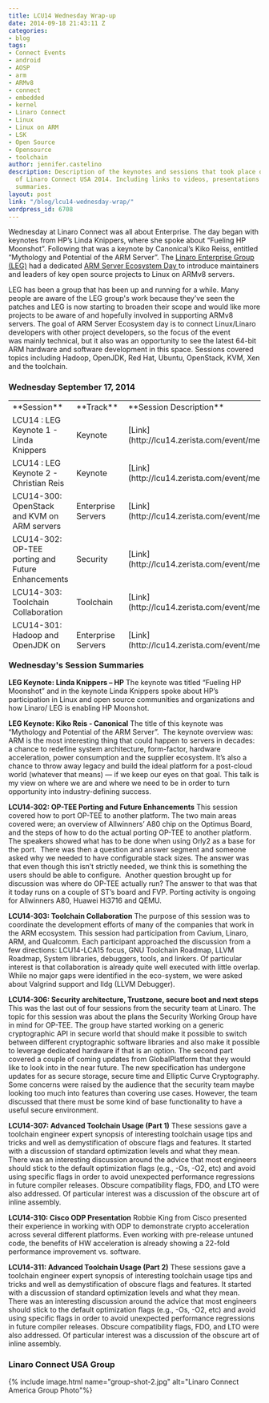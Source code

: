 ```yaml
---
title: LCU14 Wednesday Wrap-up
date: 2014-09-18 21:43:11 Z
categories:
- blog
tags:
- Connect Events
- android
- AOSP
- arm
- ARMv8
- connect
- embedded
- kernel
- Linaro Connect
- Linux
- Linux on ARM
- LSK
- Open Source
- Opensource
- toolchain
author: jennifer.castelino
description: Description of the keynotes and sessions that took place on Wednesday
  of Linaro Connect USA 2014. Including links to videos, presentations and session
  summaries.
layout: post
link: "/blog/lcu14-wednesday-wrap/"
wordpress_id: 6708
---
```


Wednesday at Linaro Connect was all about Enterprise. The day began with keynotes from HP’s Linda Knippers, where she spoke about “Fueling HP Moonshot”. Following that was a keynote by Canonical’s Kiko Reiss, entitled “Mythology and Potential of the ARM Server”. The [Linaro Enterprise Group (LEG)](https://wiki.linaro.org/LEG) had a dedicated [ARM Server Ecosystem Day ](http://connect.linaro.org/lcu14/)to introduce maintainers and leaders of key open source projects to Linux on ARMv8 servers. 

LEG has been a group that has been up and running for a while. Many people are aware of the LEG group's work because they’ve seen the patches and LEG is now starting to broaden their scope and would like more projects to be aware of and hopefully involved in supporting ARMv8 servers. The goal of ARM Server Ecosystem day is to connect Linux/Linaro developers with other project developers, so the focus of the event was mainly technical, but it also was an opportunity to see the latest 64-bit ARM hardware and software development in this space. Sessions covered topics including Hadoop, OpenJDK, Red Hat, Ubuntu, OpenStack, KVM, Xen and the toolchain.


### **Wednesday September 17, 2014**


<table width="1029" style="height: 496px;" class="table responsive-table" >
<tbody >
<tr >

<td width="35%" markdown="1">
**Session**
</td>

<td width="13%" markdown="1">
**Track**
</td>

<td width="13%" markdown="1">
**Session Description**
</td>

<td width="13%" markdown="1">
**Youtube Video**
</td>

<td width="13%" markdown="1">
**Presentation**
</td>

<td width="13%" markdown="1">
**Video (Linaro Server)**
</td>
</tr>
<tr >

<td markdown="1">
LCU14 : LEG Keynote 1 - Linda Knippers
</td>

<td markdown="1">
Keynote
</td>

<td markdown="1">
[Link](http://lcu14.zerista.com/event/member/137744)
</td>

<td markdown="1">
[Video](https://www.youtube.com/watch?v=69OqKQ_NcTQ&list=UUIVqQKxCyQLJS6xvSmfndLA)
</td>

<td markdown="1">
Available soon
</td>

<td markdown="1">
[Link](http://people.linaro.org/linaro-connect/lcu14/videos/09-17-Wednesday/LCU14%2520-%2520LEG%2520Keynote%25201.mp4)
</td>
</tr>
<tr >

<td markdown="1">
LCU14 : LEG Keynote 2 - Christian Reis
</td>

<td markdown="1">
Keynote
</td>

<td markdown="1">
[Link](http://lcu14.zerista.com/event/member/137745)
</td>

<td markdown="1">
[Video](https://www.youtube.com/watch?v=f2RQYclWifI&list=UUIVqQKxCyQLJS6xvSmfndLA)
</td>

<td markdown="1">
[Link to Presentation](http://www.slideshare.net/linaroorg/lcu2014-mythology)
</td>

<td markdown="1">
[Link](http://people.linaro.org/linaro-connect/lcu14/videos/09-17-Wednesday/LCU14%2520-%2520LEG%2520Keynote%25202.mp4)
</td>
</tr>
<tr >

<td markdown="1">
LCU14-300: OpenStack and KVM on ARM servers
</td>

<td markdown="1">
Enterprise Servers
</td>

<td markdown="1">
[Link](http://lcu14.zerista.com/event/member/137746)
</td>

<td markdown="1">
[Video](https://www.youtube.com/watch?v=WLtxQTsyWK8&list=UUIVqQKxCyQLJS6xvSmfndLA)
</td>

<td markdown="1">
[Link to Presentation](http://www.slideshare.net/linaroorg/lcu14-300-open-stack-andkvm-on-arm-servers)
</td>

<td markdown="1">
[Link](http://people.linaro.org/linaro-connect/lcu14/videos/09-17-Wednesday/LCU14-300-%2520OpenStack%2520and%2520KVM%2520on%2520ARM%2520servers.mp4)
</td>
</tr>
<tr >

<td markdown="1">
LCU14-302: OP-TEE porting and Future Enhancements
</td>

<td markdown="1">
Security
</td>

<td markdown="1">
[Link](http://lcu14.zerista.com/event/member/137748)
</td>

<td markdown="1">
[Video](https://www.youtube.com/watch?v=QgaGJow7hws&list=UUIVqQKxCyQLJS6xvSmfndLA)
</td>

<td markdown="1">
[Link to Presentation](http://www.slideshare.net/linaroorg/lcu14-302-how-to-port-optee-to-another-platform)
</td>

<td markdown="1">
[Link](http://people.linaro.org/linaro-connect/lcu14/videos/09-17-Wednesday/LCU14-302-%2520OP-TEE%2520Porting%2520and%2520Future%2520Enhancements.mp4)
</td>
</tr>
<tr >

<td markdown="1">
LCU14-303: Toolchain Collaboration
</td>

<td markdown="1">
Toolchain
</td>

<td markdown="1">
[Link](http://lcu14.zerista.com/event/member/137749)
</td>

<td markdown="1">
[Video](https://www.youtube.com/watch?v=b-mtKxOm0m8&list=UUIVqQKxCyQLJS6xvSmfndLA)
</td>

<td markdown="1">
[Link to Presentation](http://www.slideshare.net/linaroorg/lcu14-303-toolchain-collaboration)
</td>

<td markdown="1">
[Link](http://people.linaro.org/linaro-connect/lcu14/videos/09-17-Wednesday/LCU14-303-%2520Toolchain%2520Collaboration.mp4)
</td>
</tr>
<tr >

<td markdown="1">
LCU14-301: Hadoop and OpenJDK on ARM servers
</td>

<td markdown="1">
Enterprise Servers
</td>

<td markdown="1">
[Link](http://lcu14.zerista.com/event/member/137747)
</td>

<td markdown="1">
[Video](https://www.youtube.com/watch?v=GD6AZLfSz-A&list=UUIVqQKxCyQLJS6xvSmfndLA)
</td>

<td markdown="1">
[Link to Presentation](http://www.slideshare.net/linaroorg/lcu14-301-hadoop-and-open-jdk-on-arm-servers)
</td>

<td markdown="1">
[Link](http://people.linaro.org/linaro-connect/lcu14/videos/09-17-Wednesday/LCU14-301-%2520Hadoop%2520and%2520OpenJDK%2520on%2520ARM%2520servers.mp4)
</td>
</tr>
<tr >

<td markdown="1">
LCU14-304: Red Hat Offering for ARM servers
</td>

<td markdown="1">
Enterprise Servers
</td>

<td markdown="1">
[Link](http://lcu14.zerista.com/event/member/137751)
</td>

<td markdown="1">
[Video](https://www.youtube.com/watch?v=8kvlg5GHqdw&list=UUIVqQKxCyQLJS6xvSmfndLA)
</td>

<td markdown="1">
Available soon
</td>

<td markdown="1">
[Link](http://people.linaro.org/linaro-connect/lcu14/videos/09-17-Wednesday/LCU14-304-%2520Red%2520Hat%2520Offering%2520for%2520ARM%2520servers.mp4)
</td>
</tr>
<tr >

<td markdown="1">
LCU14-306: Security architecture, Trustzone, secure boot and next steps
</td>

<td markdown="1">
Security
</td>

<td markdown="1">
[Link](http://lcu14.zerista.com/event/member/137753)
</td>

<td markdown="1">
[Video](https://www.youtube.com/watch?v=GTKEmdUU1lE&list=UUIVqQKxCyQLJS6xvSmfndLA)
</td>

<td markdown="1">
[Link to Presentation](http://www.slideshare.net/linaroorg/lcu14-306-optee-future-enhancements)
</td>

<td markdown="1">
[Link](http://people.linaro.org/linaro-connect/lcu14/videos/09-17-Wednesday/LCU14-306-%2520OP-TEE%2520Future%2520Enhancements.mp4)
</td>
</tr>
<tr >

<td markdown="1">
LCU14-307: Advanced Toolchain Usage (Part 1)
</td>

<td markdown="1">
Toolchain
</td>

<td markdown="1">
[Link](http://lcu14.zerista.com/event/member/137754)
</td>

<td markdown="1">
[Video](https://www.youtube.com/watch?v=E0troMIh1Go&list=UUIVqQKxCyQLJS6xvSmfndLA)
</td>

<td markdown="1">
[Link to Presentation](http://www.slideshare.net/linaroorg/lcu14-307-advanced-toolchain-usage-parts-12)
</td>

<td markdown="1">
[Link](http://people.linaro.org/linaro-connect/lcu14/videos/09-17-Wednesday/LCU14-307-%2520Advanced%2520Toolchain%2520Usage%2520%2528Part%25201%2529.mp4)
</td>
</tr>
<tr >

<td markdown="1">
LCU14-305: Canonical Ubuntu for ARM servers
</td>

<td markdown="1">
Enterprise Servers
</td>

<td markdown="1">
[Link](http://lcu14.zerista.com/event/member/137752)
</td>

<td markdown="1">
[Video](https://www.youtube.com/watch?v=inHxcitgkxk&list=UUIVqQKxCyQLJS6xvSmfndLA)
</td>

<td markdown="1">
Available soon
</td>

<td markdown="1">
[Link](http://people.linaro.org/linaro-connect/lcu14/videos/09-17-Wednesday/LCU14-305-%2520Canonical%2520Ubuntu%2520for%2520ARM%2520servers.mp4)
</td>
</tr>
<tr >

<td markdown="1">
LCU14-308: Citrix XEN for ARM servers
</td>

<td markdown="1">
Enterprise Servers
</td>

<td markdown="1">
[Link](http://lcu14.zerista.com/event/member/137755)
</td>

<td markdown="1">
[Video](https://www.youtube.com/watch?v=Glabus8qpLY&list=UUIVqQKxCyQLJS6xvSmfndLA)
</td>

<td markdown="1">
[Link to Presentation](http://www.slideshare.net/linaroorg/lcu14-308xen-project-for-arm-servers)
</td>

<td markdown="1">
[Link](http://people.linaro.org/linaro-connect/lcu14/videos/09-17-Wednesday/LCU14-308-%2520Citrix%2520XEN%2520for%2520ARM%2520servers(1).mp4)
</td>
</tr>
<tr >

<td markdown="1">

</td>

<td markdown="1">

</td>

<td markdown="1">

</td>

<td markdown="1">

</td>

<td markdown="1">

</td>

<td markdown="1">

</td>
</tr>
<tr >

<td markdown="1">
LCU14-310: Cisco ODP Presentation
</td>

<td markdown="1">
Networking
</td>

<td markdown="1">
[Link](http://lcu14.zerista.com/event/member/137757)
</td>

<td markdown="1">
[Video](https://www.youtube.com/watch?v=eFlTmslVK-Y&list=UUIVqQKxCyQLJS6xvSmfndLA)
</td>

<td markdown="1">
[Link to Presentation](http://www.slideshare.net/linaroorg/lcu14-310-cisco-odp-v2)
</td>

<td markdown="1">
[Link](http://people.linaro.org/linaro-connect/lcu14/videos/09-17-Wednesday/LCU14-310-%2520Cisco%2520ODP%2520Presentation.mp4)
</td>
</tr>
<tr >

<td markdown="1">
LCU14-311: Advanced Toolchain Usage (Part 2)
</td>

<td markdown="1">
Toolchain
</td>

<td markdown="1">
[Link](http://lcu14.zerista.com/event/member/137758)
</td>

<td markdown="1">
[Video](https://www.youtube.com/watch?v=cy69u5n3qWA&list=UUIVqQKxCyQLJS6xvSmfndLA)
</td>

<td markdown="1">
[Link to Presentation](http://www.slideshare.net/linaroorg/lcu14-311-advanced-toolchain-usage-parts-12)
</td>

<td markdown="1">
[Link](http://people.linaro.org/linaro-connect/lcu14/videos/09-17-Wednesday/LCU14-311-%2520Advanced%2520Toolchain%2520Usage%2520%2528Part%25202%2529.mp4)
</td>
</tr>
<tr >

<td markdown="1">
LCU14-312: Introduction to the Ecosystem Day
</td>

<td markdown="1">
Enterprise Servers
</td>

<td markdown="1">
[Link](http://lcu14.zerista.com/event/member/137758)
</td>

<td markdown="1">
[Video](https://www.youtube.com/watch?v=earxQS-z_tk&list=UUIVqQKxCyQLJS6xvSmfndLA)
</td>

<td markdown="1">
[Link to Presentation](http://www.slideshare.net/linaroorg/lcu14-312-introduction-to-the-ecosystem-day)
</td>

<td markdown="1">
[Link](http://people.linaro.org/linaro-connect/lcu14/videos/09-17-Wednesday/LCU14-312%2520-%2520Introduction%2520to%2520the%2520Ecosystem%2520day.mp4)
</td>
</tr>
</tbody>
</table>


### **Wednesday's Session Summaries**


**LEG Keynote: Linda Knippers – HP** The keynote was titled “Fueling HP Moonshot” and in the keynote Linda Knippers spoke about HP’s participation in Linux and open source communities and organizations and how Linaro/ LEG is enabling HP Moonshot.

**LEG Keynote: Kiko Reis - Canonical** The title of this keynote was “Mythology and Potential of the ARM Server”.  The keynote overview was: ARM is the most interesting thing that could happen to servers in decades: a chance to redefine system architecture, form-factor, hardware acceleration, power consumption and the supplier ecosystem. It’s also a chance to throw away legacy and build the ideal platform for a post-cloud world (whatever that means) — if we keep our eyes on that goal. This talk is my view on where we are and where we need to be in order to turn opportunity into industry-defining success.

**LCU14-302: OP-TEE Porting and Future Enhancements** This session covered how to port OP-TEE to another platform. The two main areas covered were; an overview of Allwinners’ A80 chip on the Optimus Board, and the steps of how to do the actual porting OP-TEE to another platform. The speakers showed what has to be done when using Orly2 as a base for the port.  There was then a question and answer segment and someone asked why we needed to have configurable stack sizes. The answer was that even though this isn’t strictly needed, we think this is something the users should be able to configure.  Another question brought up for discussion was where do OP-TEE actually run? The answer to that was that it today runs on a couple of ST’s board and FVP. Porting activity is ongoing for Allwinners A80, Huawei Hi3716 and QEMU.

**LCU14-303: Toolchain Collaboration** The purpose of this session was to coordinate the development efforts of many of the companies that work in the ARM ecosystem. This session had participation from Cavium, Linaro, ARM, and Qualcomm. Each participant approached the discussion from a few directions: LCU14-LCA15 focus, GNU Toolchain Roadmap, LLVM Roadmap, System libraries, debuggers, tools, and linkers. Of particular interest is that collaboration is already quite well executed with little overlap. While no major gaps were identified in the eco-system, we were asked about Valgrind support and lldg (LLVM Debugger).

**LCU14-306: Security architecture, Trustzone, secure boot and next steps** This was the last out of four sessions from the security team at Linaro. The topic for this session was about the plans the Security Working Group have in mind for OP-TEE. The group have started working on a generic cryptographic API in secure world that should make it possible to switch between different cryptographic software libraries and also make it possible to leverage dedicated hardware if that is an option. The second part covered a couple of coming updates from GlobalPlatform that they would like to look into in the near future. The new specification has undergone updates for as secure storage, secure time and Elliptic Curve Cryptography. Some concerns were raised by the audience that the security team maybe looking too much into features than covering use cases. However, the team discussed that there must be some kind of base functionality to have a useful secure environment.

**LCU14-307: Advanced Toolchain Usage (Part 1)** These sessions gave a toolchain engineer expert synopsis of interesting toolchain usage tips and tricks and well as demystification of obscure flags and features. It started with a discussion of standard optimization levels and what they mean. There was an interesting discussion around the advice that most engineers should stick to the default optimization flags (e.g., -Os, -O2, etc) and avoid using specific flags in order to avoid unexpected performance regressions in future compiler releases. Obscure compatibility flags, FDO, and LTO were also addressed. Of particular interest was a discussion of the obscure art of inline assembly.

**LCU14-310: Cisco ODP Presentation** Robbie King from Cisco presented their experience in working with ODP to demonstrate crypto acceleration across several different platforms. Even working with pre-release untuned code, the benefits of HW acceleration is already showing a 22-fold performance improvement vs. software.

**LCU14-311: Advanced Toolchain Usage (Part 2)** These sessions gave a toolchain engineer expert synopsis of interesting toolchain usage tips and tricks and well as demystification of obscure flags and features. It started with a discussion of standard optimization levels and what they mean. There was an interesting discussion around the advice that most engineers should stick to the default optimization flags (e.g., -Os, -O2, etc) and avoid using specific flags in order to avoid unexpected performance regressions in future compiler releases. Obscure compatibility flags, FDO, and LTO were also addressed. Of particular interest was a discussion of the obscure art of inline assembly.

### **Linaro Connect USA Group**

{% include image.html name="group-shot-2.jpg" alt="Linaro Connect America Group Photo"%}